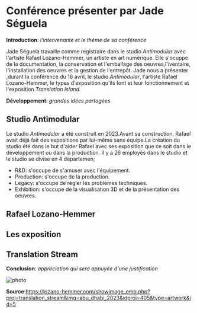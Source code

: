 # Conférence présenter par Jade Séguela
**Introduction**: *l'intervenante et le thème de sa conférence*
 
Jade Séguela travaille comme registraire dans le studio *Antimodular* avec l'artiste Rafael Lozano-Hemmer, un artiste en art numérique. Elle s'ocuppe de la documentation, la conservation et l'emballage des oeuvres,l'iventaire, l'installation des oeuvres et la gestion de l'entrepôt. Jade nous a présenter ,durant la conférence du 16 avril, le studio *Antimodular*, l'artiste Rafael Lozano-Hemmer, le types d'exposition qu'ils font et leur fonctionnement et l'exposition *Translation Island*.

**Développement**:  *grandes idées partagées*
## **Studio Antimodular**
Le studio *Antimodular* a été construit en 2023.Avant sa construction, Rafael avait déjà fait des expositions par lui-même sans équipe.La création du studio été dans le but d'aider Rafael avec ses exposition que ce soit dans le développement ou dans la production. Il y a 26 employés dans le studio et le studio se divise en 4 départemen;
-  R&D: s'occupe de s'amuser avec l'équipement.
-  Production: s'occupe de la production.
-  Legacy: s'occupe de règler les problèmes techniques.
-  Exhibition: s'occupe de la visualisation 3D et de la présentation des oeuvres.

## **Rafael Lozano-Hemmer**


## **Les exposition**


## **Translation Stream**

**Conclusion**: *appréciation qui sera appuyée d'une justification*


![photo](translation_stream_abu_dhabi_2023.jpg)

**Source**:https://lozano-hemmer.com/showimage_emb.php?proj=translation_stream&img=abu_dhabi_2023&idproj=405&type=artwork&id=5
